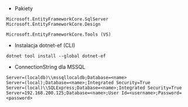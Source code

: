 * Pakiety
```
Microsoft.EntityFrameworkCore.SqlServer
Microsoft.EntityFrameworkCore.Design

Microsoft.EntityFrameworkCore.Tools (VS)
```

* Instalacja dotnet-ef (CLI)
```
dotnet tool install --global dotnet-ef
```

* ConnectionString dla MSSQL
```
Server=(localdb)\\mssqllocaldb;Database=<name>
Server=(local);Database=<name>;Integrated Security=True
Server=(local)\\SQLExpress;Database=<name>;Integrated Security=True
Server=192.168.200.125;Database=<name>;User Id=<username>;Password=<password>
```
